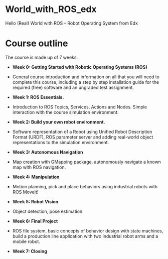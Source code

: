 # World_with_ROS_edx
Hello (Real) World with ROS – Robot Operating System from Edx

# **Course outline**

The course is made up of 7 weeks:

* **Week 0: Getting Started with Robotic Operating Systems (ROS)** 
 * General course introduction and information on all that you will need to complete this course, including a step by step installation guide for the required (free) software and an ungraded test assignment. 

* **Week 1: ROS Essentials.**
 *  Introduction to ROS Topics, Services, Actions and Nodes. Simple interaction with the course simulation environment.

* **Week 2: Build your own robot environment.**
 * Software representation of a Robot using Unified Robot Description Format (URDF), ROS parameter server and adding real-world object representations to the simulation environment.

* **Week 3: Autonomous Navigation**
 * Map creation with GMapping package, autonomously navigate a known map with ROS navigation.

* **Week 4: Manipulation**
 *  Motion planning, pick and place behaviors using industrial robots with ROS MoveIt!

* **Week 5: Robot Vision**
 *  Object detection, pose estimation.

* **Week 6: Final Project**
 * ROS file system, basic concepts of behavior design with state machines, build a production line application with two industrial robot arms and a mobile robot.

* **Week 7: Closing**
